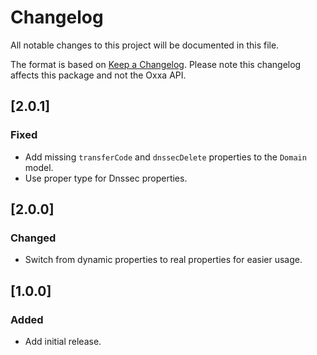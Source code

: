 # Changelog

All notable changes to this project will be documented in this file.

The format is based on [Keep a Changelog](https://keepachangelog.com/en/1.0.0/). Please note this changelog affects 
this package and not the Oxxa API.

## [2.0.1]

### Fixed

- Add missing `transferCode` and `dnssecDelete` properties to the `Domain` model.
- Use proper type for Dnssec properties.

## [2.0.0]

### Changed

- Switch from dynamic properties to real properties for easier usage.

## [1.0.0]

### Added

- Add initial release.